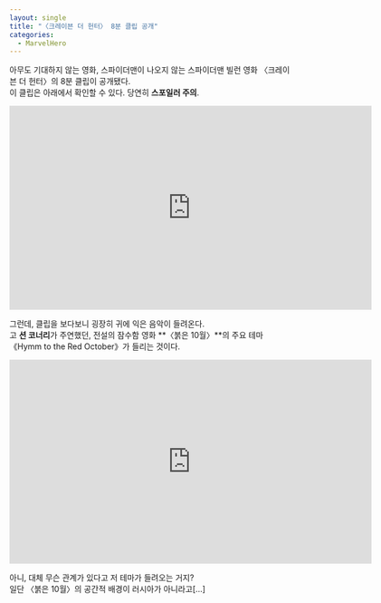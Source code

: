 ```yaml
---
layout: single
title: "〈크레이븐 더 헌터〉 8분 클립 공개"
categories:
  - MarvelHero
---
```


아무도 기대하지 않는 영화, 스파이더맨이 나오지 않는 스파이더맨 빌런 영화 〈크레이븐 더 헌터〉의 8분 클립이 공개됐다.\
이 클립은 아래에서 확인할 수 있다. 당연히 **스포일러 주의**.

<iframe width="640" height="360" src="https://www.youtube-nocookie.com/embed/i-nAetWvYa8?controls=0" frameborder="0" allowfullscreen></iframe>

그런데, 클립을 보다보니 굉장히 귀에 익은 음악이 들려온다.\
고 **션 코너리**가 주연했던, 전설의 잠수함 영화 **〈붉은 10월〉**의 주요 테마 《Hymm to the Red October》가 들리는 것이다.

<iframe width="640" height="360" src="https://www.youtube-nocookie.com/embed/MRG1UixHvos?controls=0" frameborder="0" allowfullscreen></iframe>

아니, 대체 무슨 관계가 있다고 저 테마가 들려오는 거지?\
일단 〈붉은 10월〉의 공간적 배경이 러시아가 아니라고[...]
